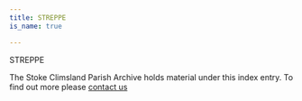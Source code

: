 ```yaml
---
title: STREPPE
is_name: true

---
```


STREPPE


The Stoke Climsland Parish Archive holds material under this index entry. To find out more please [contact us](/contact/)
